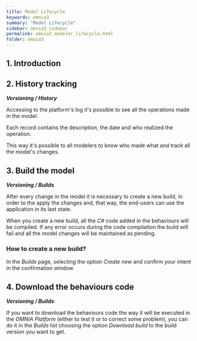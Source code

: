 ```yaml
---
title: Model Lifecycle
keywords: omnia3
summary: "Model Lifecycle"
sidebar: omnia3_sidebar
permalink: omnia3_modeler_lifecycle.html
folder: omnia3
---
```


## 1. Introduction

## 2. History tracking
__*Versioning / History*__

Accessing to the platform's log it's possible to see all the operations made in the model.

Each record contains the description, the date and who realized the operation.

This way it's possible to all modelers to know who made what and track all the model's changes.

## 3. Build the model
__*Versioning / Builds*__

After every change in the model it is necessary to create a new build, in order to the apply the changes and, that way, the end-users can use the application in its last state.

When you create a new build, all the _C#_ code added in the behaviours will be compiled. If any error occurs during the code compilation the build will fail and all the model changes will be maintained as pending.


### How to create a new build?
In the _Builds_ page, selecting the option _Create new_ and confirm your intent in the confirmation window.

## 4. Download the behaviours code
__*Versioning / Builds*__

If you want to download the behaviours code the way it will be executed in the _OMNIA Platform_ (either to test it or to correct some problem), you can do it in the _Builds_ list choosing the option _Download build_ to the build version you want to get.
